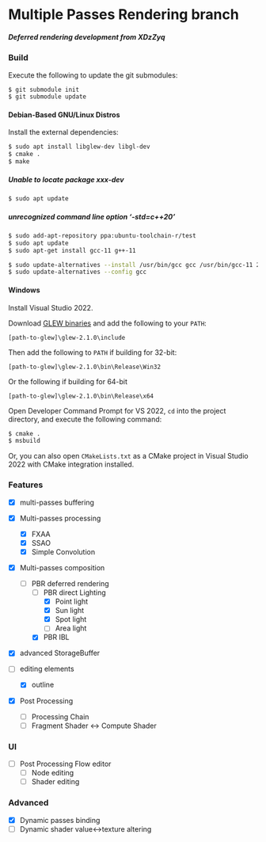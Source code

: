 # Multiple Passes Rendering branch

##### Deferred rendering development from XDzZyq

### Build

Execute the following to update the git submodules:
```bash
$ git submodule init
$ git submodule update
```

#### Debian-Based GNU/Linux Distros

Install the external dependencies:
```bash
$ sudo apt install libglew-dev libgl-dev
$ cmake .
$ make
```
##### Unable to locate package xxx-dev

```bash
$ sudo apt update
```

##### unrecognized command line option ‘-std=c++20’

```bash
$ sudo add-apt-repository ppa:ubuntu-toolchain-r/test
$ sudo apt update
$ sudo apt-get install gcc-11 g++-11

$ sudo update-alternatives --install /usr/bin/gcc gcc /usr/bin/gcc-11 20 --slave /usr/bin/g++ g++ /usr/bin/g++-11
$ sudo update-alternatives --config gcc
```

#### Windows

Install Visual Studio 2022.

Download [GLEW binaries](https://sourceforge.net/projects/glew/files/glew/2.1.0/glew-2.1.0-win32.zip/download) and add the following to your `PATH`:
```
[path-to-glew]\glew-2.1.0\include
```

Then add the following to `PATH` if building for 32-bit:
```
[path-to-glew]\glew-2.1.0\bin\Release\Win32
```

Or the following if building for 64-bit
```
[path-to-glew]\glew-2.1.0\bin\Release\x64
```

Open Developer Command Prompt for VS 2022, `cd` into the project directory, and execute the following command:
```bash
$ cmake .
$ msbuild
```

Or, you can also open `CMakeLists.txt` as a CMake project in Visual Studio 2022 with CMake integration installed.

### Features

 - [x] multi-passes buffering
 - [x] Multi-passes processing
	- [x] FXAA
	- [x] SSAO
	- [x] Simple Convolution
 - [x] Multi-passes composition
	- [ ] PBR deferred rendering
		- [ ] PBR direct Lighting
			- [x] Point light
			- [x] Sun light
			- [x] Spot light
			- [ ] Area light
		- [x] PBR IBL

- [x] advanced StorageBuffer
	
 - [ ] editing elements
	- [x] outline

 - [x] Post Processing
	- [ ] Processing Chain
	- [ ] Fragment Shader <-> Compute Shader

### UI
 - [ ] Post Processing Flow editor
	- [ ] Node editing
	- [ ] Shader editing

### Advanced

 - [x] Dynamic passes binding
 - [ ] Dynamic shader value<->texture altering
